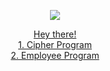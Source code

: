 <p align="center">
  <img src="https://media.giphy.com/media/ROyijmazFKRc4/giphy.gif">
</p>

<p align="center">
      <a href="https://solo.to/Yen">Hey there!</a><br />
      <a href="https://github.com/User25514/Cipher">1. Cipher Program</a><br />
      <a href="https://github.com/User25514/Employee-Login">2. Employee Program</a><br />
</p>

